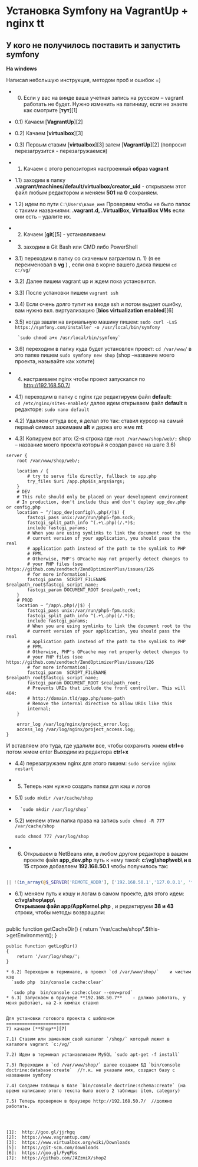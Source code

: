 Установка Symfony на VagrantUp + nginx  tt
========================

У кого не получилось поставить и запустить symfony 
--------------
**На windows**


Написал небольшую инструкция, методом проб и ошибок =)

* 0)  Если у вас на винде ваша учетная запись на русском – vagrant работать не будет.
Нужно изменить на латиницу, если не знаете как смотрите [**тут**][1]

* 0.1)  Качаем [**VagrantUp**][2]
* 0.2)  Качаем  [**virtualbox**][3] 
* 0.3)  Первым ставим [**virtualbox**][3]   затем [**VagrantUp**][2] (попросит перезагрузится - перезагружаемся)


* 1)  Качаем с этого репозитория настроенный **образ vagrant**
* 1.1) заходим в папку **.vagrant/machines/default/virtualbox/creator_uid**  - открываем этот файл любым редактором и меняем **501** на **0** сохраняем.
* 1.2) идем по пути `C:\Users\ваше_имя` Проверяем чтобы не было папок с такими названиями: **.vagrant.d, .VirtualBox, VirtualBox VMs** если они есть – удалите их.


* 2) Качаем [**git**][5]    - устанавливаем


* 3) заходим в Git Bash или CMD либо PowerShell
* 3.1) переходим в папку cо скаченым вагрантом п. 1) (я ее переименовал в **vg** ) , если она в корне вашего диска пишем `cd  c:/vg/` 
* 3.2) Далее пишем vagrant up и ждем пока установится.
* 3.3) После установки пишем `vagrant ssh`
* 3.4) Если очень долго тупит на входе ssh и потом выдает ошибку, вам нужно вкл. виртуализацию  [**bios virtualization enabled**][6] 
* 3.5) когда зашли на вириальную машину пишем: 
       `sudo curl -LsS https://symfony.com/installer -o /usr/local/bin/symfony`

       `sudo chmod a+x /usr/local/bin/symfony`
* 3.6) переходим в папку куда будет установлен проект: `cd /var/www/`
       в это папке пишем  `sudo symfony new shop`
       (shop –название моего проекта, называйте как хотите)


* 4) настраиваем nginx чтобы проект запускался по http://192.168.50.7/
* 4.1) переходим в папку c nginx где редактируем файл **default**:   
      `cd /etc/nginx/sites-enabled/`
      далее идем открываем файл **default** в редакторе:
      `sudo nano default`

* 4.2) Удаляем оттуда все, я делал это так: ставил курсор на самый первый символ зажимаем **alt** и держа его жме **mt**
* 4.3) Копируем вот это:
        (2-я строка где  `root /var/www/shop/web/;`     shop – название моего проекта который я создал ранее на шаге 3.6)
```
server {
    root /var/www/shop/web/;

    location / {
        # try to serve file directly, fallback to app.php
        try_files $uri /app.php$is_args$args;
    }
    # DEV
    # This rule should only be placed on your development environment
    # In production, don't include this and don't deploy app_dev.php or config.php
    location ~ ^/(app_dev|config)\.php(/|$) {
        fastcgi_pass unix:/var/run/php5-fpm.sock;
        fastcgi_split_path_info ^(.+\.php)(/.*)$;
        include fastcgi_params;
        # When you are using symlinks to link the document root to the
        # current version of your application, you should pass the real
        # application path instead of the path to the symlink to PHP
        # FPM.
        # Otherwise, PHP's OPcache may not properly detect changes to
        # your PHP files (see https://github.com/zendtech/ZendOptimizerPlus/issues/126
        # for more information).
        fastcgi_param  SCRIPT_FILENAME  $realpath_root$fastcgi_script_name;
        fastcgi_param DOCUMENT_ROOT $realpath_root;
    }
    # PROD
    location ~ ^/app\.php(/|$) {
        fastcgi_pass unix:/var/run/php5-fpm.sock;
        fastcgi_split_path_info ^(.+\.php)(/.*)$;
        include fastcgi_params;
        # When you are using symlinks to link the document root to the
        # current version of your application, you should pass the real
        # application path instead of the path to the symlink to PHP
        # FPM.
        # Otherwise, PHP's OPcache may not properly detect changes to
        # your PHP files (see https://github.com/zendtech/ZendOptimizerPlus/issues/126
        # for more information).
        fastcgi_param  SCRIPT_FILENAME  $realpath_root$fastcgi_script_name;
        fastcgi_param DOCUMENT_ROOT $realpath_root;
        # Prevents URIs that include the front controller. This will 404:
        # http://domain.tld/app.php/some-path
        # Remove the internal directive to allow URIs like this
        internal;
    }

    error_log /var/log/nginx/project_error.log;
    access_log /var/log/nginx/project_access.log;
}
```

И вставляем это туда, где удалили все, чтобы сохранить жмем **ctrl+o**      потом жмем enter
Выходим из редактора **ctrl+x**
* 4.4) перезагружаем nginx для этого пишем: `sudo service nginx restart`


* 5) Теперь нам нужно создать папки для кэш и логов
* 5.1) `sudo mkdir /var/cache/shop`
* 
        `sudo mkdir /var/log/shop`
* 5.2) меняем этим папка права на запись
  `sudo chmod -R 777 /var/cache/shop`

  `sudo chmod 777 /var/log/shop`


* 6) Открываем в NetBeans или, в любом другом редакторе в вашем проекте файл **app_dev.php** путь к нему такой:    **с:\vg\shop\web\     и в 15** строке добавляем **192.168.50.1**  чтобы получилось так:
```php

|| !(in_array(@$_SERVER['REMOTE_ADDR'], ['192.168.50.1','127.0.0.1', 'fe80::1', '::1']) || php_sapi_name() === 'cli-server')

```

* 6.1) меняем путь к кэшу и логам в самом проекте, для этого идем: **с:\vg\shop\app\   
  Открываем файл  app/AppKernel.php** , и редактируем **38 и 43** строки, чтобы методы возвращали:
  ```php
public function getCacheDir()
    {
        return '/var/cache/shop/'.$this->getEnvironment();
    }

    public function getLogDir()
    {
        return '/var/log/shop/';
    }
```
* 6.2) Переходим в терминале, в проект `cd /var/www/shop/`    и чистим кэш
  `sudo php  bin/console cache:clear`

  `sudo php  bin/console cache:clear --env=prod`
* 6.3) Запускаем в браузере **192.168.50.7**    - должно работать, у меня работает, на 2-х компах ставил


Для установки готового проекта с шаблоном 
========================
7) качаем [**Shop**][7]

7.1) Ставим или заменяем свой каталог `/shop/` который лежит в каталоге vagrant `c:/vg/`

7.2) Идем в терминал устанавливаем MySQL `sudo apt-get -f install`

7.3) Переходим в `cd /var/www/shop/` далее создаем БД `bin/console doctrine:database:create`  //т.к. не указали имя, создаст базу с названием symfony

7.4) Создаем таблицы в базе `bin/console doctrine:schema:create` (на время написание этого текста было всего 2 таблицы: item, category) 

7.5) Теперь проверяем в браузере http://192.168.50.7/  //должно работать.




[1]:  http://goo.gl/jjrhgq
[2]:  https://www.vagrantup.com/
[3]:  https://www.virtualbox.org/wiki/Downloads
[5]:  https://git-scm.com/downloads
[6]:  https://goo.gl/FyqFbs
[7]:  https://github.com/JAZzmiX/shop2
